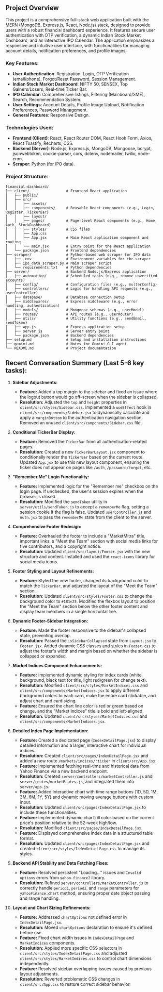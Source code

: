 ## Project Overview

This project is a comprehensive full-stack web application built with the MERN (MongoDB, Express.js, React, Node.js) stack, designed to provide users with a robust financial dashboard experience. It features secure user authentication with OTP verification, a dynamic Indian Stock Market Dashboard, and an interactive IPO Calendar. The application emphasizes a responsive and intuitive user interface, with functionalities for managing account details, notification preferences, and profile images.

### Key Features:
- **User Authentication**: Registration, Login, OTP Verification (email/phone), Forgot/Reset Password, Session Management.
- **Indian Stock Market Dashboard**: NIFTY 50, SENSEX, Top Gainers/Losers, Real-time Ticker Bar.
- **IPO Calendar**: Comprehensive listings, Filtering (Mainboard/SME), Search, Recommendation System.
- **User Settings**: Account Details, Profile Image Upload, Notification Preferences, Password Management.
- **General Features**: Responsive Design.

### Technologies Used:
- **Frontend (Client)**: React, React Router DOM, React Hook Form, Axios, React Toastify, Recharts, CSS.
- **Backend (Server)**: Node.js, Express.js, MongoDB, Mongoose, bcrypt, jsonwebtoken, cookie-parser, cors, dotenv, nodemailer, twilio, node-cron.
- **Scraper**: Python (for IPO data).

### Project Structure:
```
financial-dashboard/
├── client/                 # Frontend React application
│   ├── public/
│   ├── src/
│   │   ├── assets/
│   │   ├── components/     # Reusable React components (e.g., Login, Register, TickerBar)
│   │   ├── layout/
│   │   ├── pages/          # Page-level React components (e.g., Home, Auth, StockDashboard)
│   │   ├── styles/         # CSS files
│   │   ├── App.css
│   │   ├── App.jsx         # Main React application component and routing
│   │   └── main.jsx        # Entry point for the React application
│   └── package.json        # Frontend dependencies
├── scraper/                # Python-based web scraper for IPO data
│   ├── .env                # Environment variables for the scraper
│   ├── ipo_data_scraper.py # Main scraper script
│   └── requirements.txt    # Python dependencies
├── server/                 # Backend Node.js/Express application
│   ├── automation/         # Scheduled tasks (e.g., remove unverified accounts)
│   ├── config/             # Configuration files (e.g., multerConfig)
│   ├── controllers/        # Logic for handling API requests (e.g., userController)
│   ├── database/           # Database connection setup
│   ├── middlewares/        # Express middleware (e.g., error handling, authentication)
│   ├── models/             # Mongoose schemas (e.g., userModel)
│   ├── routes/             # API routes (e.g., userRouter)
│   ├── utils/              # Utility functions (e.g., sendEmail, sendToken)
│   ├── app.js              # Express application setup
│   ├── server.js           # Server entry point
│   └── package.json        # Backend dependencies
├── setup.md                # Setup and installation instructions
├── gemini.md               # Notes for Gemini CLI agent
└── README.md               # Project documentation
```

## Recent Conversation Summary (Last 5-6 key tasks):

1.  **Sidebar Adjustments:**
    *   **Feature:** Added a top margin to the sidebar and fixed an issue where the logout button would go off-screen when the sidebar is collapsed.
    *   **Resolution:** Adjusted the `top` and `height` properties in `client/src/styles/Sidebar.css`. Implemented a `useEffect` hook in `client/src/components/Sidebar.jsx` to dynamically calculate and apply a `marginBottom` to the authentication navigation section. Removed an unused `client/src/components/Sidebar.css` file.

2.  **Conditional TickerBar Display:**
    *   **Feature:** Removed the `TickerBar` from all authentication-related pages.
    *   **Resolution:** Created a new `TickerBarLayout.jsx` component to conditionally render the `TickerBar` based on the current route. Updated `App.jsx` to use this new layout component, ensuring the ticker does not appear on pages like `/auth`, `/password/forgot`, etc.

3.  **"Remember Me" Login Functionality:**
    *   **Feature:** Implemented logic for the "Remember me" checkbox on the login page. If unchecked, the user's session expires when the browser is closed.
    *   **Resolution:** Modified the `sendToken` utility in `server/utils/sendToken.js` to accept a `rememberMe` flag, setting a session cookie if the flag is false. Updated `userController.js` and `Auth.jsx` to pass the `rememberMe` state from the client to the server.

4.  **Comprehensive Footer Redesign:**
    *   **Feature:** Overhauled the footer to include a "MarketMitra" title, important links, a "Meet the Team" section with social media links for five contributors, and a copyright notice.
    *   **Resolution:** Updated `client/src/layout/Footer.jsx` with the new structure and content. Installed and used the `react-icons` library for social media icons.

5.  **Footer Styling and Layout Refinements:**
    *   **Feature:** Styled the new footer, changed its background color to match the `TickerBar`, and adjusted the layout of the "Meet the Team" section.
    *   **Resolution:** Updated `client/src/styles/Footer.css` to change the background color to `#181e25`. Modified the flexbox layout to position the "Meet the Team" section below the other footer content and display team members in a single horizontal line.

6.  **Dynamic Footer-Sidebar Integration:**
    *   **Feature:** Made the footer responsive to the sidebar's collapsed state, preventing overlap.
    *   **Resolution:** Passed the `isSidebarCollapsed` state from `Layout.jsx` to `Footer.jsx`. Added dynamic CSS classes and styles in `Footer.css` to adjust the footer's width and margin based on whether the sidebar is collapsed or expanded.

7.  **Market Indices Component Enhancements:**
    *   **Feature:** Implemented dynamic styling for index cards (white background, black text for title, light red/green for change text).
    *   **Resolution:** Modified `client/src/styles/MarketIndices.css` and `client/src/components/MarketIndices.jsx` to apply different background colors to each card, make the entire card clickable, and adjust chart and card sizing.
    *   **Feature:** Ensured the chart line color is red or green based on change, and the "Market Indices" title is bold and left-aligned.
    *   **Resolution:** Updated `client/src/styles/MarketIndices.css` and `client/src/components/MarketIndices.jsx`.

8.  **Detailed Index Page Implementation:**
    *   **Feature:** Created a dedicated page (`IndexDetailPage.jsx`) to display detailed information and a larger, interactive chart for individual indices.
    *   **Resolution:** Created `client/src/pages/IndexDetailPage.jsx` and added a new route `/markets/indices/:ticker` in `client/src/App.jsx`.
    *   **Feature:** Implemented fetching real-time and historical data from Yahoo Finance via a new backend endpoint.
    *   **Resolution:** Created `server/controllers/marketController.js` and `server/routes/marketRoutes.js`, and integrated them into `server/app.js`.
    *   **Feature:** Added interactive chart with time range buttons (1D, 5D, 1M, 3M, 6M, 1Y, 5Y) and dynamic moving average buttons with custom input.
    *   **Resolution:** Updated `client/src/pages/IndexDetailPage.jsx` to include these functionalities.
    *   **Feature:** Implemented dynamic chart fill color based on the current price's position relative to the 52-week high/low.
    *   **Resolution:** Modified `client/src/pages/IndexDetailPage.jsx`.
    *   **Feature:** Displayed comprehensive index data in a structured table format.
    *   **Resolution:** Updated `client/src/pages/IndexDetailPage.jsx` and created `client/src/styles/IndexDetailPage.css` to manage its styles.

9.  **Backend API Stability and Data Fetching Fixes:**
    *   **Feature:** Resolved persistent "Loading..." issues and `Invalid options` errors from `yahoo-finance2` library.
    *   **Resolution:** Refined `server/controllers/marketController.js` to correctly handle `period1`, `period2`, and `range` parameters for `yahooFinance.chart` method, ensuring proper date object passing and range handling.

10. **Layout and Chart Sizing Refinements:**
    *   **Feature:** Addressed `chartOptions` not defined error in `IndexDetailPage.jsx`.
    *   **Resolution:** Moved `chartOptions` declaration to ensure it's defined before use.
    *   **Feature:** Fixed chart width issues in `IndexDetailPage` and `MarketIndices` components.
    *   **Resolution:** Applied more specific CSS selectors in `client/src/styles/IndexDetailPage.css` and adjusted `client/src/styles/MarketIndices.css` to control chart dimensions independently.
    *   **Feature:** Resolved sidebar overlapping issues caused by previous layout adjustments.
    *   **Resolution:** Reverted problematic CSS changes in `client/src/App.css` to restore correct sidebar behavior.